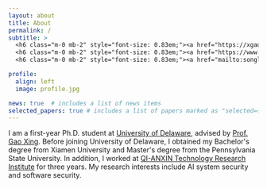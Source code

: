```yaml
---
layout: about
title: About
permalink: /
subtitle: >
  <h6 class="m-0 mb-2" style="font-size: 0.83em;"><a href="https://xgao-work.github.io/xlab.html" class="page-description" target="_blank">X-Lab @ University of Delaware</a></h6>
  <h6 class="m-0 mb-2" style="font-size: 0.83em;"><a href="https://www.cis.udel.edu" class="page-description" target="_blank">Computer & Information Sciences</a></h6>
  <h6 class="m-0 mb-2" style="font-size: 0.83em;"><a href="mailto:songliu@udel.edu" class="page-description" target="_blank">E-Mail: songliu [AT] udel dot edu</a></h6>

profile:
  align: left
  image: profile.jpg

news: true  # includes a list of news items
selected_papers: true # includes a list of papers marked as "selected={true}"
---
```


I am a first-year Ph.D. student at <a href='https://udel.edu'>University of Delaware</a>, advised by <a href="https://xgao-work.github.io">Prof. Gao Xing</a>. Before joining University of Delaware, I obtained my Bachelor's degree from Xiamen University and Master's degree from the Pennsylvania State University. In addition, I worked at <a href="https://research.qianxin.com/">QI-ANXIN Technology Research Institute</a> for three years. My research interests include AI system security and software security.
